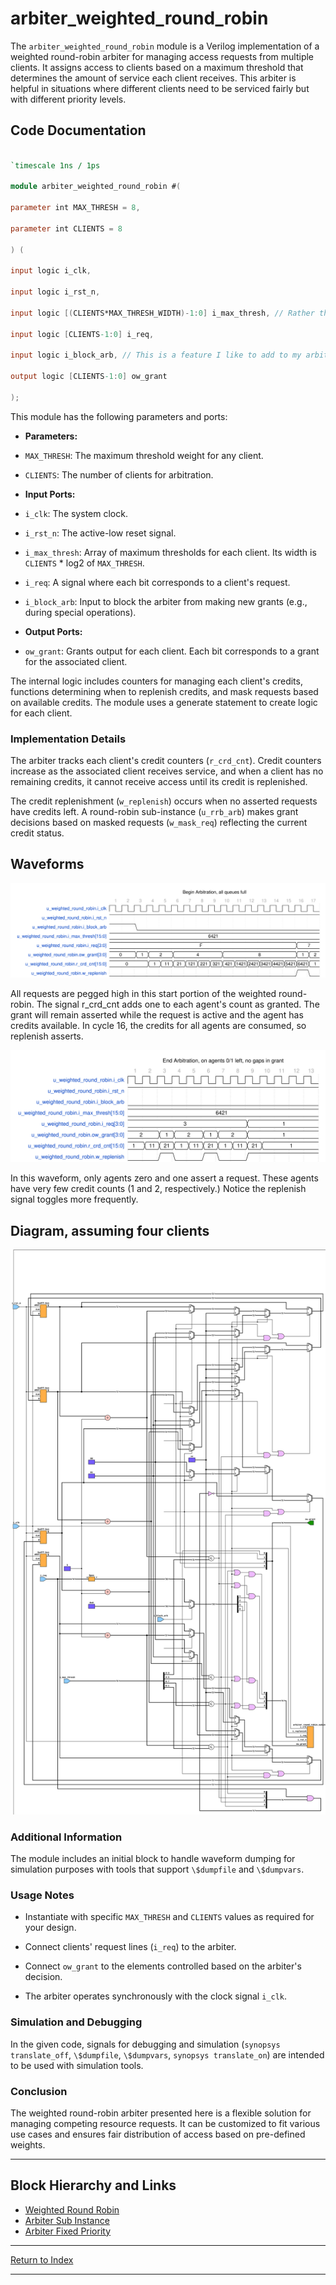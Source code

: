 # arbiter_weighted_round_robin

The `arbiter_weighted_round_robin` module is a Verilog implementation of a weighted round-robin arbiter for managing access requests from multiple clients. It assigns access to clients based on a maximum threshold that determines the amount of service each client receives. This arbiter is helpful in situations where different clients need to be serviced fairly but with different priority levels.

## Code Documentation

```verilog

`timescale 1ns / 1ps

module arbiter_weighted_round_robin #(

parameter int MAX_THRESH = 8,

parameter int CLIENTS = 8

) (

input logic i_clk,

input logic i_rst_n,

input logic [(CLIENTS*MAX_THRESH_WIDTH)-1:0] i_max_thresh, // Rather than having many ports for the threshold, there is one that is many bits wide.

input logic [CLIENTS-1:0] i_req,

input logic i_block_arb, // This is a feature I like to add to my arbiters; it backs up the system, then when it is unblocked, one can get very complex, but deterministic behavior. This enables one to hit very hard bugs deep in the system.

output logic [CLIENTS-1:0] ow_grant

);

```

This module has the following parameters and ports:

- **Parameters:**

- `MAX_THRESH`: The maximum threshold weight for any client.

- `CLIENTS`: The number of clients for arbitration.

- **Input Ports:**

- `i_clk`: The system clock.

- `i_rst_n`: The active-low reset signal.

- `i_max_thresh`: Array of maximum thresholds for each client. Its width is `CLIENTS` * log2 of `MAX_THRESH`.

- `i_req`: A signal where each bit corresponds to a client's request.

- `i_block_arb`: Input to block the arbiter from making new grants (e.g., during special operations).

- **Output Ports:**

- `ow_grant`: Grants output for each client. Each bit corresponds to a grant for the associated client.

The internal logic includes counters for managing each client's credits, functions determining when to replenish credits, and mask requests based on available credits. The module uses a generate statement to create logic for each client.

### Implementation Details

The arbiter tracks each client's credit counters (`r_crd_cnt`). Credit counters increase as the associated client receives service, and when a client has no remaining credits, it cannot receive access until its credit is replenished.

The credit replenishment (`w_replenish`) occurs when no asserted requests have credits left. A round-robin sub-instance (`u_rrb_arb`) makes grant decisions based on masked requests (`w_mask_req`) reflecting the current credit status.

## Waveforms

![WRR Start](./_wavedrom_svg/wavedrom_wrr_u_weighted_round_robin_start.svg)

All requests are pegged high in this start portion of the weighted round-robin. The signal r_crd_cnt adds one to each agent's count as granted. The grant will remain asserted while the request is active and the agent has credits available. In cycle 16, the credits for all agents are consumed, so replenish asserts.

![WRR Start](./_wavedrom_svg/wavedrom_wrr_u_weighted_round_robin_end.svg)

In this waveform, only agents zero and one assert a request. These agents have very few credit counts (1 and 2, respectively.) Notice the replenish signal toggles more frequently.

## Diagram, assuming four clients

![Weight Round Arbiter Diagram](./_svg/arbiter_weighted_round_robin.svg)

### Additional Information

The module includes an initial block to handle waveform dumping for simulation purposes with tools that support `\$dumpfile` and `\$dumpvars`.

### Usage Notes

- Instantiate with specific `MAX_THRESH` and `CLIENTS` values as required for your design.

- Connect clients' request lines (`i_req`) to the arbiter.

- Connect `ow_grant` to the elements controlled based on the arbiter's decision.

- The arbiter operates synchronously with the clock signal `i_clk`.

### Simulation and Debugging

In the given code, signals for debugging and simulation (`synopsys translate_off`, `\$dumpfile`, `\$dumpvars`, `synopsys translate_on`) are intended to be used with simulation tools.

### Conclusion

The weighted round-robin arbiter presented here is a flexible solution for managing competing resource requests. It can be customized to fit various use cases and ensures fair distribution of access based on pre-defined weights.

---

## Block Hierarchy and Links

- [Weighted Round Robin](arbiter_weighted_round_robin.md)
- [Arbiter Sub Instance](arbiter_round_robin_subinst.md)
- [Arbiter Fixed Priority](arbiter_fixed_priority.md)

---

[Return to Index](index.md)

---
